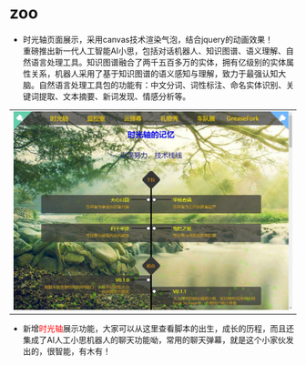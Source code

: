 # zoo
   <ul>
    <li>时光轴页面展示，采用canvas技术渲染气泡，结合jquery的动画效果！</li>
重磅推出新一代人工智能AI小思，包括对话机器人、知识图谱、语义理解、自然语言处理工具。知识图谱融合了两千五百多万的实体，拥有亿级别的实体属性关系，机器人采用了基于知识图谱的语义感知与理解，致力于最强认知大脑。自然语言处理工具包的功能有：中文分词、词性标注、命名实体识别、关键词提取、文本摘要、新词发现、情感分析等。</li>
  </ul>
    <table>
        <tr><td><a href="https://popzoo.github.io/zoo/" target="_blank"><img src="https://raw.githubusercontent.com/popzoo/zoo/master/img/timelineshow.jpg" width="100%"></a></td></tr>
   </table>
   <ul>
    <li>新增<a href="https://popzoo.github.io/zoo/" style=" color:red; text-decoration:none" target="_blank">时光轴</a>展示功能，大家可以从这里查看脚本的出生，成长的历程，而且还集成了AI人工小思机器人的聊天功能呦，常用的聊天弹幕，就是这个小家伙发出的，很智能，有木有！</li>
  </ul>
